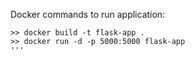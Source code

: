  Docker commands to run application:
 ```
 >> docker build -t flask-app .
 >> docker run -d -p 5000:5000 flask-app
'''
 